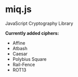 # miq.js
JavaScript Cryptography Library

**Currently added ciphers:**

- Affine
- Atbash
- Caesar
- Polybius Square
- Rail-Fence
- ROT13